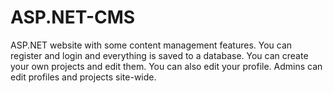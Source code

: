 # ASP.NET-CMS

ASP.NET website with some content management features.
You can register and login and everything is saved to a database.
You can create your own projects and edit them.
You can also edit your profile.
Admins can edit profiles and projects site-wide.
